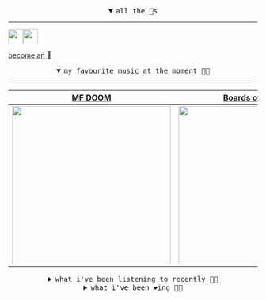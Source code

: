 <details open>

<summary align="center"><samp>all the 🥚s</samp></summary>
<hr />

<a href="https://github.com/pvinis"><img src="https://avatars.githubusercontent.com/u/100233?s=90&v=4" width="30" height="30" /><a href="https://github.com/maxPugh"><img src="https://avatars.githubusercontent.com/u/46350013?s=90&u=52a601eaa2d272b35477d096fe782ebf0a8a1f68&v=4" width="30" height="30" />

<samp><a href="https://github.com/bitttttten/bitttttten/stargazers">become an 🥚</a></samp>

</details>

<details open>

<summary align="center"><samp>my favourite music at the moment 🎵🎶</samp></summary>
<hr />

<!-- toc -->

| [MF DOOM](https://open.spotify.com/artist/2pAWfrd7WFF3XhVt9GooDL)                                                                                                | [Boards of Canada](https://open.spotify.com/artist/2VAvhf61GgLYmC6C8anyX1)                                                                                       | [Nils Frahm](https://open.spotify.com/artist/5gqhueRUZEa7VDnQt4HODp)                                                                                             | [Four Tet](https://open.spotify.com/artist/7Eu1txygG6nJttLHbZdQOh)                                                                                               |
| ---------------------------------------------------------------------------------------------------------------------------------------------------------------- | ---------------------------------------------------------------------------------------------------------------------------------------------------------------- | ---------------------------------------------------------------------------------------------------------------------------------------------------------------- | ---------------------------------------------------------------------------------------------------------------------------------------------------------------- |
| [<img src="https://i.scdn.co/image/ab6761610000e5eb3e9a6caa41a80b9238a49784" width="320" height="auto">](https://open.spotify.com/artist/2pAWfrd7WFF3XhVt9GooDL) | [<img src="https://i.scdn.co/image/c0b33a8d211600d70dcda3077d6a582da34321b0" width="320" height="auto">](https://open.spotify.com/artist/2VAvhf61GgLYmC6C8anyX1) | [<img src="https://i.scdn.co/image/ab6761610000e5eb812d9b7d8497a380601c8366" width="320" height="auto">](https://open.spotify.com/artist/5gqhueRUZEa7VDnQt4HODp) | [<img src="https://i.scdn.co/image/ab6761610000e5eb84e29d09b4917bec2700a0d7" width="320" height="auto">](https://open.spotify.com/artist/7Eu1txygG6nJttLHbZdQOh) |

<!-- tocstop -->

</details>

<details>

<summary align="center"><samp>what i've been listening to recently 🎵🎶</samp></summary>
<hr />

<!-- toc -->

| [Dew and Spiderwebs<br />Hauschka](https://open.spotify.com/track/28g4E4TTsknsARmsO5A5S4)                                                                       | [Ambre<br />Nils Frahm](https://open.spotify.com/track/25zykbJGBYXYjnq5VyhO3N)                                                                                  | [Never Will You Be Without<br />Helios](https://open.spotify.com/track/6t2Nyv1dcKTWDEld5oBxRA)                                                                  | [The Cloud Room<br />Pan-American](https://open.spotify.com/track/2fc1b7HmoCM1T4kOkkwgma)                                                                       |
| --------------------------------------------------------------------------------------------------------------------------------------------------------------- | --------------------------------------------------------------------------------------------------------------------------------------------------------------- | --------------------------------------------------------------------------------------------------------------------------------------------------------------- | --------------------------------------------------------------------------------------------------------------------------------------------------------------- |
| [<img src="https://i.scdn.co/image/ab6761610000e5eba7f392b33dfad83e6fdd80de" width="320" height="auto">](https://open.spotify.com/track/28g4E4TTsknsARmsO5A5S4) | [<img src="https://i.scdn.co/image/ab6761610000e5eb812d9b7d8497a380601c8366" width="320" height="auto">](https://open.spotify.com/track/25zykbJGBYXYjnq5VyhO3N) | [<img src="https://i.scdn.co/image/ab6761610000e5eb97d2132a315dbe8401398e2d" width="320" height="auto">](https://open.spotify.com/track/6t2Nyv1dcKTWDEld5oBxRA) | [<img src="https://i.scdn.co/image/ab67616d0000b27385f904e8f62e30c6ea435962" width="320" height="auto">](https://open.spotify.com/track/2fc1b7HmoCM1T4kOkkwgma) |

<!-- tocstop -->

</details>

<details>

<summary align="center"><samp>what i've been ❤️ing 🎵🎶</samp></summary>
<hr />

<!-- toc -->

| [The Cloud Room<br />Pan-American](https://open.spotify.com/album/3i9PLGequXb2edTDu3wiY0)                                                                       | [What's Up Fatlip<br />Fatlip](https://open.spotify.com/album/3fwZatk1y2idQ00Ybn43TA)                                                                           | [White Picket Fence<br />Koreless](https://open.spotify.com/album/2mFlkozkxXwCdQgztSucRz)                                                                       | [Dream Puppy<br />The Sweet Enoughs](https://open.spotify.com/album/79tfjRNKLemO4c2dNXqJFR)                                                                     |
| --------------------------------------------------------------------------------------------------------------------------------------------------------------- | --------------------------------------------------------------------------------------------------------------------------------------------------------------- | --------------------------------------------------------------------------------------------------------------------------------------------------------------- | --------------------------------------------------------------------------------------------------------------------------------------------------------------- |
| [<img src="https://i.scdn.co/image/ab67616d0000b273800cd4a44f228e0ee185703d" width="320" height="auto">](https://open.spotify.com/album/3i9PLGequXb2edTDu3wiY0) | [<img src="https://i.scdn.co/image/ab67616d0000b273c0e3a11e1ef5eb7cdf344c20" width="320" height="auto">](https://open.spotify.com/album/3fwZatk1y2idQ00Ybn43TA) | [<img src="https://i.scdn.co/image/ab67616d0000b273c92ffdd02efac915169cdaa1" width="320" height="auto">](https://open.spotify.com/album/2mFlkozkxXwCdQgztSucRz) | [<img src="https://i.scdn.co/image/ab67616d0000b273fa17fbff7e9452ff9cb2d630" width="320" height="auto">](https://open.spotify.com/album/79tfjRNKLemO4c2dNXqJFR) |

<!-- tocstop -->

</details>

